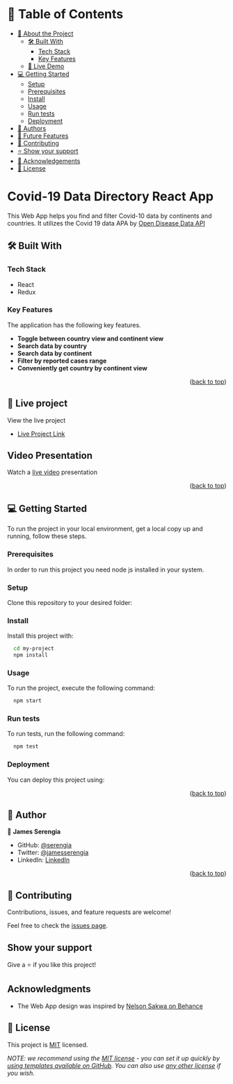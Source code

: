 <a name="readme-top"></a>

# 📗 Table of Contents

- [📖 About the Project](#about-project)
  - [🛠 Built With](#built-with)
    - [Tech Stack](#tech-stack)
    - [Key Features](#key-features)
  - [🚀 Live Demo](#live-demo)
- [💻 Getting Started](#getting-started)
  - [Setup](#setup)
  - [Prerequisites](#prerequisites)
  - [Install](#install)
  - [Usage](#usage)
  - [Run tests](#run-tests)
  - [Deployment](#triangular_flag_on_post-deployment)
- [👥 Authors](#authors)
- [🔭 Future Features](#future-features)
- [🤝 Contributing](#contributing)
- [⭐️ Show your support](#support)
- [🙏 Acknowledgements](#acknowledgements)
- [📝 License](#license)

<!-- PROJECT DESCRIPTION -->

# Covid-19 Data Directory React App <a name="about-project"></a>

This Web App helps you find and filter Covid-10 data by continents and countries. It utilizes the Covid 19 data APA by [Open Disease Data API](https://disease.sh/docs)

## 🛠 Built With <a name="built-with"></a>

### Tech Stack <a name="tech-stack"></a>

- React
- Redux

<!-- Features -->

### Key Features <a name="key-features"></a>

The application has the following key features.

- **Toggle between country view and continent view**
- **Search data by country**
- **Search data by continent**
- **Filter by reported cases range**
- **Conveniently get country by continent view**

<p align="right">(<a href="#readme-top">back to top</a>)</p>

<!-- LIVE DEMO -->

## 🚀 Live project <a name="live-demo"></a>

View the live project

- [Live Project Link](https://covid-19-data-app.onrender.com/)

## Video Presentation

Watch a [live video](https://drive.google.com/file/d/1Kjazv2RifpOWOOmRV6kyEmZum_2WBExG/view?usp=sharing) presentation

<p align="right">(<a href="#readme-top">back to top</a>)</p>

<!-- GETTING STARTED -->

## 💻 Getting Started <a name="getting-started"></a>

To run the project in your local environment, get a local copy up and running, follow these steps.

### Prerequisites

In order to run this project you need node js installed in your system.

<!--
Example command:

```sh
 gem install rails
```
 -->

### Setup

Clone this repository to your desired folder:

<!--
Example commands:

```sh
  cd my-folder
  git clone git@github.com:myaccount/my-project.git
```
--->

### Install

Install this project with:

```sh
  cd my-project
  npm install
```

### Usage

To run the project, execute the following command:

```sh
  npm start
```

### Run tests

To run tests, run the following command:

<!--
Example command:

```sh
  bin/rails test test/models/article_test.rb
```
--->

```sh
  npm test
```

### Deployment

You can deploy this project using:

<!--
Example:

```sh

```
 -->

<p align="right">(<a href="#readme-top">back to top</a>)</p>

<!-- AUTHORS -->

## 👥 Author <a name="authors"></a>

👤 **James Serengia**

- GitHub: [@serengia](https://github.com/serengia)
- Twitter: [@jamesserengia](https://twitter.com/jamesserengia)
- LinkedIn: [LinkedIn](https://linkedin.com/in/james-serengia)

<p align="right">(<a href="#readme-top">back to top</a>)</p>

<!-- FUTURE FEATURES -->

<!-- CONTRIBUTING -->

## 🤝 Contributing <a name="contributing"></a>

Contributions, issues, and feature requests are welcome!

Feel free to check the [issues page](../../issues/).

## Show your support <a name="support"></a>

Give a ⭐️ if you like this project!

## Acknowledgments <a name="acknowledgements"></a>

- The Web App design was inspired by [Nelson Sakwa on Behance](https://www.behance.net/sakwadesignstudio)

## 📝 License <a name="license"></a>

This project is [MIT](./MIT.md) licensed.

_NOTE: we recommend using the [MIT license](https://choosealicense.com/licenses/mit/) - you can set it up quickly by [using templates available on GitHub](https://docs.github.com/en/communities/setting-up-your-project-for-healthy-contributions/adding-a-license-to-a-repository). You can also use [any other license](https://choosealicense.com/licenses/) if you wish._

<a name="readme-top"></a>
